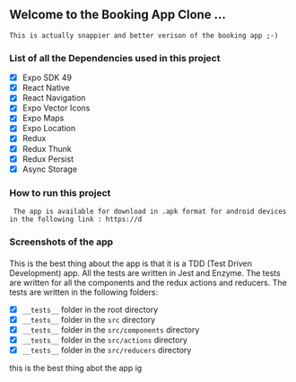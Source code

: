 ## Welcome to the Booking App Clone ...
```This is actually snappier and better verison of the booking app ;-)```
### List of all the Dependencies used in this project
- [x] Expo SDK 49
- [x] React Native
- [x] React Navigation
- [X] Expo Vector Icons
- [X] Expo Maps
- [X] Expo Location
- [X] Redux
- [X] Redux Thunk
- [X] Redux Persist
- [X] Async Storage

### How to run this project
``` The app is available for download in .apk format for android devices in the following link : https://d```

### Screenshots of the app



#### 
This is the best thing about the app is that it is a TDD (Test Driven Development) app. All the tests are written in Jest and Enzyme. The tests are written for all the components and the redux actions and reducers. The tests are written in the following folders:
- [x] ```__tests__``` folder in the root directory
- [x] ```__tests__``` folder in the ```src``` directory
- [x] ```__tests__``` folder in the ```src/components``` directory
- [x] ```__tests__``` folder in the ```src/actions``` directory
- [x] ```__tests__``` folder in the ```src/reducers``` directory

this is the best thing abot the app ig